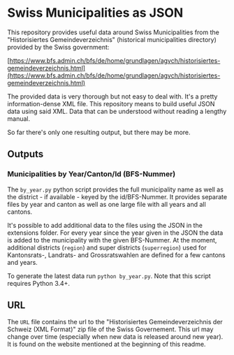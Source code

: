 Swiss Municipalities as JSON
============================

This repository provides useful data around Swiss Municipalities from the
"Historisiertes Gemeindeverzeichnis" (historical municipalities directory)
provided by the Swiss government:

[https://www.bfs.admin.ch/bfs/de/home/grundlagen/agvch/historisiertes-gemeindeverzeichnis.html](https://www.bfs.admin.ch/bfs/de/home/grundlagen/agvch/historisiertes-gemeindeverzeichnis.html)

The provided data is very thorough but not easy to deal with. It's a pretty
information-dense XML file. This repository means to build useful JSON data
using said XML. Data that can be understood without reading a lengthy manual.

So far there's only one resulting output, but there may be more.

## Outputs

### Municipalities by Year/Canton/Id (BFS-Nummer)

The `by_year.py` python script provides the full municipality name as well as
the district - if available - keyed by the id/BFS-Nummer. It provides separate
files by year and canton as well as one large file with all years and all
cantons.

It's possible to add additional data to the files using the JSON in the
extensions folder. For every year since the year given in the JSON the data
is added to the municipality with the given BFS-Nummer. At the moment,
additional districts (`region`) and super districts (`superregion`) used for
Kantonsrats-, Landrats- and Grossratswahlen are defined for a few cantons and
years.

To generate the latest data run `python by_year.py`. Note that this script
requires Python 3.4+.

## URL

The `URL` file contains the url to the "Historisiertes Gemeindeverzeichnis
der Schweiz (XML Format)" zip file of the Swiss Governement. This url may
change over time (especially when new data is released around new year). It is
found on the website mentioned at the beginning of this readme.

